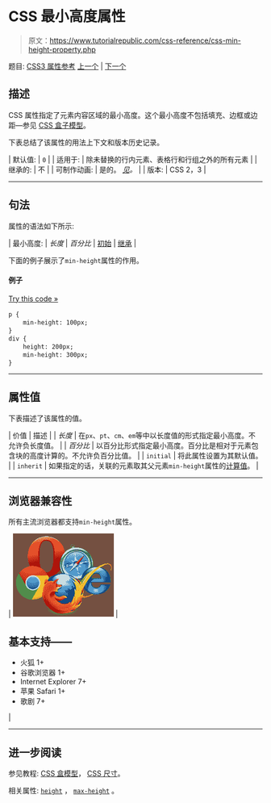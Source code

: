 # CSS 最小高度属性

> 原文：<https://www.tutorialrepublic.com/css-reference/css-min-height-property.php>

题目: [CSS3 属性参考](css3-properties.php) [上一个](css-max-width-property.php) | [下一个](css-min-width-property.php)

## 描述

CSS 属性指定了元素内容区域的最小高度。这个最小高度不包括填充、边框或边距—参见 [CSS 盒子模型](../css-tutorial/css-box-model.php)。

下表总结了该属性的用法上下文和版本历史记录。

| 默认值: | `0` |
| 适用于: | 除未替换的行内元素、表格行和行组之外的所有元素 |
| 继承的: | 不 |
| 可制作动画: | 是的。 [*见*](css-animatable-properties.php)*。* |
| 版本: | CSS 2，3 |

* * *

## 句法

属性的语法如下所示:

| 最小高度: | *长度* &#124; *百分比* &#124; [初始](../definitions.php#initial) &#124; [继承](../definitions.php#inherit) |

下面的例子展示了`min-height`属性的作用。

#### 例子

[Try this code »](../codelab.php?topic=css&file=min-height-property "Try this code using online Editor")

```
p {
    min-height: 100px;
}
div {
    height: 200px;
    min-height: 300px;
}
```

* * *

## 属性值

下表描述了该属性的值。

| 价值 | 描述 |
| *长度* | 在`px`、`pt`、`cm`、`em`等中以长度值的形式指定最小高度。不允许负长度值。 |
| *百分比* | 以百分比形式指定最小高度。百分比是相对于元素包含块的高度计算的。不允许负百分比值。 |
| `initial` | 将此属性设置为其默认值。 |
| `inherit` | 如果指定的话，关联的元素取其父元素`min-height`属性的[计算值](../definitions.php#computed-value)。 |

* * *

## 浏览器兼容性

所有主流浏览器都支持`min-height`属性。

| ![Browsers Icon](img/e9331123c77668c1832e541c2fca1002.png) | 

## 基本支持——

*   火狐 1+
*   谷歌浏览器 1+
*   Internet Explorer 7+
*   苹果 Safari 1+
*   歌剧 7+

 |

* * *

## 进一步阅读

参见教程: [CSS 盒模型](../css-tutorial/css-box-model.php)， [CSS 尺寸](../css-tutorial/css-dimension.php)。

相关属性: [`height`](css-height-property.php) ， [`max-height`](css-max-height-property.php) 。